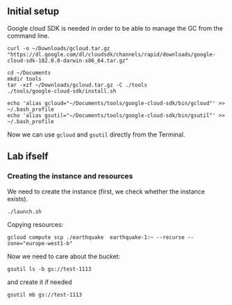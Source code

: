 ## Initial setup
Google cloud SDK is needed in order to be able to manage the GC from the command line.
```
curl -o ~/Downloads/gcloud.tar.gz "https://dl.google.com/dl/cloudsdk/channels/rapid/downloads/google-cloud-sdk-182.0.0-darwin-x86_64.tar.gz"

cd ~/Documents
mkdir tools
tar -xzf ~/Downloads/gcloud.tar.gz -C ./tools
./tools/google-cloud-sdk/install.sh 

echo 'alias gcloud="~/Documents/tools/google-cloud-sdk/bin/gcloud"' >> ~/.bash_profile 
echo 'alias gsutil="~/Documents/tools/google-cloud-sdk/bin/gsutil"' >> ~/.bash_profile
```
Now we can use ```gcloud``` and ```gsutil``` directly from the Terminal.

## Lab ifself
### Creating the instance and resources
We need to create the instance (first, we check whether the instance exists).
```
./launch.sh
```
Copying resources:
```
gcloud compute scp ./earthquake  earthquake-1:~ --recurse --zone="europe-west1-b"
```
Now we need to care about the bucket:
```
gsutil ls -b gs://test-1113
```
and create it if needed
```
gsutil mb gs://test-1113
```

